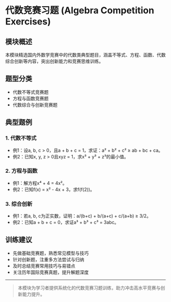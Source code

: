 # 代数竞赛习题 (Algebra Competition Exercises)

## 模块概述

本模块精选国内外数学竞赛中的代数类典型题目，涵盖不等式、方程、函数、代数综合创新等内容，突出创新能力和竞赛思维训练。

## 题型分类

- 代数不等式竞赛题
- 方程与函数竞赛题
- 代数综合与创新竞赛题

## 典型题例

### 1. 代数不等式

- 例1：设a, b, c > 0，且a + b + c = 1，求证：a² + b² + c² ≥ ab + bc + ca。
- 例2：已知x, y, z > 0且xyz = 1，求x³ + y³ + z³的最小值。

### 2. 方程与函数

- 例1：解方程x⁴ + 4 = 4x²。
- 例2：已知f(x) = x² - 4x + 3，求f(f(2))。

### 3. 综合创新

- 例1：若a, b, c为正实数，证明：a/(b+c) + b/(a+c) + c/(a+b) ≥ 3/2。
- 例2：已知a + b + c = 0，求证a³ + b³ + c³ = 3abc。

## 训练建议

- 先做基础竞赛题，熟悉常见模型与技巧
- 针对创新题，注重多方法尝试与归纳
- 及时总结竞赛常用技巧与易错点
- 关注历年国际竞赛真题，提升解题深度

---

> 本模块为学习者提供系统化的代数竞赛习题训练，助力冲击高水平竞赛与创新能力提升。
